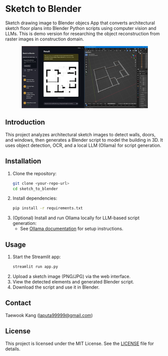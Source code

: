 # Sketch to Blender

Sketch drawing image to Blender objecs App that converts architectural sketch floor plans into Blender Python scripts using computer vision and LLMs. This is demo version for researching the object reconstruction from raster images in construction domain.

<p align="center">
   <img src="https://github.com/mac999/sketch_to_blender/blob/main/doc/img1.jpg" width="400"></img>
</p>

## Introduction
This project analyzes architectural sketch images to detect walls, doors, and windows, then generates a Blender script to model the building in 3D. It uses object detection, OCR, and a local LLM (Ollama) for script generation.

## Installation
1. Clone the repository:
   ```sh
   git clone <your-repo-url>
   cd sketch_to_blender
   ```
2. Install dependencies:
   ```sh
   pip install -r requirements.txt
   ```
3. (Optional) Install and run Ollama locally for LLM-based script generation:
   - See [Ollama documentation](https://ollama.com/) for setup instructions.

## Usage
1. Start the Streamlit app:
   ```sh
   streamlit run app.py
   ```
2. Upload a sketch image (PNG/JPG) via the web interface.
3. View the detected elements and generated Blender script.
4. Download the script and use it in Blender.

## Contact
Taewook Kang (laputa99999@gmail.com)

## License

This project is licensed under the MIT License. See the [LICENSE](LICENSE) file for details.


